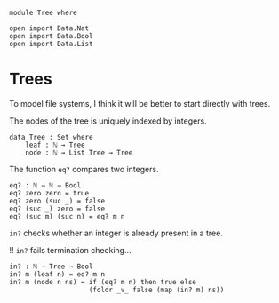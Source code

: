 ```
module Tree where

open import Data.Nat
open import Data.Bool
open import Data.List
```

# Trees

To model file systems, I think it will be better to start directly with trees.

The nodes of the tree is uniquely indexed by integers.

```
data Tree : Set where
    leaf : ℕ → Tree
    node : ℕ → List Tree → Tree
```

The function `eq?` compares two integers.

```
eq? : ℕ → ℕ → Bool
eq? zero zero = true
eq? zero (suc _) = false
eq? (suc _) zero = false
eq? (suc m) (suc n) = eq? m n
```

`in?` checks whether an integer is already present in a tree.

!! `in?` fails termination checking...

```
in? : ℕ → Tree → Bool
in? m (leaf n) = eq? m n
in? m (node n ns) = if (eq? m n) then true else 
                    (foldr _∨_ false (map (in? m) ns))
```